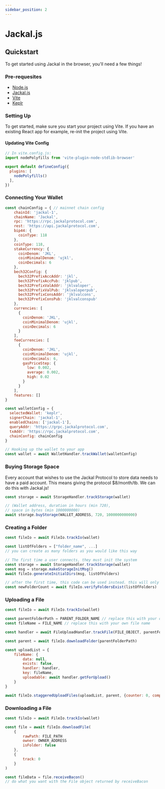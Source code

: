```yaml
---
sidebar_position: 2
---
```

# Jackal.js

## Quickstart

To get started using Jackal in the browser, you'll need a few things!

### Pre-requesites

* [Node.js](https://nodejs.org/en/download)
* [Jackal.js](https://www.npmjs.com/package/jackal.js)
* [Vite](https://vitejs.dev/)
* [Keplr](https://www.keplr.app/)

### Setting Up

To get started, make sure you start your project using Vite. If you have an existing React app for example, re-init the project using Vite.

#### Updating Vite Config

```js
// In vite.config.js:
import nodePolyfills from 'vite-plugin-node-stdlib-browser'

export default defineConfig({
  plugins: [
    nodePolyfills()
  ],
})
```

### Connecting Your Wallet

```js
const chainConfig = { // mainnet chain config
    chainId: 'jackal-1',
    chainName: 'Jackal',
    rpc: 'https://rpc.jackalprotocol.com',
    rest: 'https://api.jackalprotocol.com',
    bip44: {
      coinType: 118
    },
    coinType: 118,
    stakeCurrency: {
      coinDenom: 'JKL',
      coinMinimalDenom: 'ujkl',
      coinDecimals: 6
    },
    bech32Config: {
      bech32PrefixAccAddr: 'jkl',
      bech32PrefixAccPub: 'jklpub',
      bech32PrefixValAddr: 'jklvaloper',
      bech32PrefixValPub: 'jklvaloperpub',
      bech32PrefixConsAddr: 'jklvalcons',
      bech32PrefixConsPub: 'jklvalconspub'
    },
    currencies: [
      {
        coinDenom: 'JKL',
        coinMinimalDenom: 'ujkl',
        coinDecimals: 6
      }
    ],
    feeCurrencies: [
      {
        coinDenom: 'JKL',
        coinMinimalDenom: 'ujkl',
        coinDecimals: 6,
        gasPriceStep: {
          low: 0.002,
          average: 0.002,
          high: 0.02
        }
      }
    ],
    features: []
}

const walletConfig = {
  selectedWallet: 'keplr',
  signerChain: 'jackal-1',
  enabledChains: ['jackal-1'],
  queryAddr: 'https://grpc.jackalprotocol.com',
  txAddr: 'https://rpc.jackalprotocol.com',
  chainConfig: chainConfig
}

// Hooking up the wallet to your app
const wallet = await WalletHandler.trackWallet(walletConfig)

```

### Buying Storage Space

Every account that wishes to use the Jackal Protocol to store data needs to have a paid account. This means giving the protocol $8/month/tb. We can do this with Jackal.js!

```js
const storage = await StorageHandler.trackStorage(wallet)

// (Wallet address, duration in hours (min 720), 
// space in bytes (min 1000000000)
await storage.buyStorage(WALLET_ADDRESS, 720, 1000000000000)
```

### Creating a Folder

```js
const fileIo = await FileIo.trackIo(wallet)

const listOfFolders = ["folder_name", ...] 
// you can create as many folders as you would like this way

// The first time a user connects, they must init the system
const storage = await StorageHandler.trackStorage(wallet)
const msg = storage.makeStorageInitMsg()
await fileIo.generateInitialDirs(msg, listOfFolders)

// after the first time, this code can be used instead. this will only create new folders if they don't already exist
const newFolderCount = await fileIo.verifyFoldersExist(listOfFolders)
```


### Uploading a File

```js
const fileIo = await FileIo.trackIo(wallet)

const parentFolderPath = PARENT_FOLDER_NAME // replace this with your own path
const fileName = FILE_NAME // replace this with your own file name

const handler = await FileUploadHandler.trackFile(FILE_OBJECT, parentFolderPath)

const parent = await fileIo.downloadFolder(parentFolderPath)

const uploadList = {
    fileName: {
        data: null,
        exists: false, 
        handler: handler,
        key: fileName,
        uploadable: await handler.getForUpload()
    }
}

await fileIo.staggeredUploadFiles(uploadList, parent, {counter: 0, complete: 0})
```

### Downloading a File

```js
const fileIo = await FileIo.trackIo(wallet)

const file = await fileIo.downloadFile(
    {
        rawPath: FILE_PATH
        owner: OWNER_ADDRESS
        isFolder: false
    }, 
    {
        track: 0
    }
)

const fileData = file.receiveBacon()
// do what you want with the File object returned by receiveBacon
```